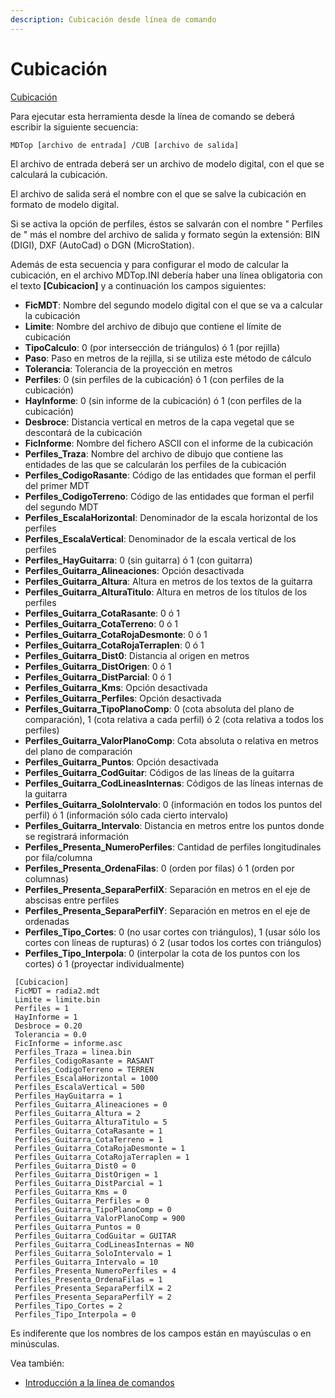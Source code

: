 ```yaml
---
description: Cubicación desde línea de comando
---
```


# Cubicación

[Cubicación](../como.../como-cubicacion.md)

Para ejecutar esta herramienta desde la línea de comando se deberá escribir la siguiente secuencia:

```
MDTop [archivo de entrada] /CUB [archivo de salida]
```

El archivo de entrada deberá ser un archivo de modelo digital, con el que se calculará la cubicación.

El archivo de salida será el nombre con el que se salve la cubicación en formato de modelo digital.

Si se activa la opción de perfiles, éstos se salvarán con el nombre " Perfiles de " más el nombre del archivo de salida y formato según la extensión: BIN (DIGI), DXF (AutoCad) o DGN (MicroStation).

Además de esta secuencia y para configurar el modo de calcular la cubicación, en el archivo MDTop.INI debería haber una línea obligatoria con el texto **\[Cubicacion]** y a continuación los campos siguientes:

* **FicMDT**: Nombre del segundo modelo digital con el que se va a calcular la cubicación
* **Limite**: Nombre del archivo de dibujo que contiene el límite de cubicación
* **TipoCalculo**: 0 (por intersección de triángulos) ó 1 (por rejilla)
* **Paso**: Paso en metros de la rejilla, si se utiliza este método de cálculo
* **Tolerancia**: Tolerancia de la proyección en metros
* **Perfiles**: 0 (sin perfiles de la cubicación) ó 1 (con perfiles de la cubicación)
* **HayInforme**: 0 (sin informe de la cubicación) ó 1 (con perfiles de la cubicación)
* **Desbroce**: Distancia vertical en metros de la capa vegetal que se descontará de la cubicación
* **FicInforme**: Nombre del fichero ASCII con el informe de la cubicación
* **Perfiles\_Traza**: Nombre del archivo de dibujo que contiene las entidades de las que se calcularán los perfiles de la cubicación
* **Perfiles\_CodigoRasante**: Código de las entidades que forman el perfil del primer MDT
* **Perfiles\_CodigoTerreno**: Código de las entidades que forman el perfil del segundo MDT
* **Perfiles\_EscalaHorizontal**: Denominador de la escala horizontal de los perfiles
* **Perfiles\_EscalaVertical**: Denominador de la escala vertical de los perfiles
* **Perfiles\_HayGuitarra**: 0 (sin guitarra) ó 1 (con guitarra)
* **Perfiles\_Guitarra\_Alineaciones**: Opción desactivada
* **Perfiles\_Guitarra\_Altura**: Altura en metros de los textos de la guitarra
* **Perfiles\_Guitarra\_AlturaTitulo**: Altura en metros de los títulos de los perfiles
* **Perfiles\_Guitarra\_CotaRasante**: 0 ó 1
* **Perfiles\_Guitarra\_CotaTerreno**: 0 ó 1
* **Perfiles\_Guitarra\_CotaRojaDesmonte**: 0 ó 1
* **Perfiles\_Guitarra\_CotaRojaTerraplen**: 0 ó 1
* **Perfiles\_Guitarra\_Dist0**: Distancia al origen en metros
* **Perfiles\_Guitarra\_DistOrigen**: 0 ó 1
* **Perfiles\_Guitarra\_DistParcial**: 0 ó 1
* **Perfiles\_Guitarra\_Kms**: Opción desactivada
* **Perfiles\_Guitarra\_Perfiles**: Opción desactivada
* **Perfiles\_Guitarra\_TipoPlanoComp**: 0 (cota absoluta del plano de comparación), 1 (cota relativa a cada perfil) ó 2 (cota relativa a todos los perfiles)
* **Perfiles\_Guitarra\_ValorPlanoComp**: Cota absoluta o relativa en metros del plano de comparación
* **Perfiles\_Guitarra\_Puntos**: Opción desactivada
* **Perfiles\_Guitarra\_CodGuitar**: Códigos de las líneas de la guitarra
* **Perfiles\_Guitarra\_CodLineasInternas**: Códigos de las líneas internas de la guitarra
* **Perfiles\_Guitarra\_SoloIntervalo**: 0 (información en todos los puntos del perfil) ó 1 (información sólo cada cierto intervalo)
* **Perfiles\_Guitarra\_Intervalo**: Distancia en metros entre los puntos donde se registrará información
* **Perfiles\_Presenta\_NumeroPerfiles**: Cantidad de perfiles longitudinales por fila/columna
* **Perfiles\_Presenta\_OrdenaFilas**: 0 (orden por filas) ó 1 (orden por columnas)
* **Perfiles\_Presenta\_SeparaPerfilX**: Separación en metros en el eje de abscisas entre perfiles
* **Perfiles\_Presenta\_SeparaPerfilY**: Separación en metros en el eje de ordenadas
* **Perfiles\_Tipo\_Cortes**: 0 (no usar cortes con triángulos), 1 (usar sólo los cortes con líneas de rupturas) ó 2 (usar todos los cortes con triángulos)
* **Perfiles\_Tipo\_Interpola**: 0 (interpolar la cota de los puntos con los cortes) ó 1 (proyectar individualmente)

```
 [Cubicacion]
 FicMDT = radia2.mdt
 Limite = limite.bin
 Perfiles = 1
 HayInforme = 1
 Desbroce = 0.20
 Tolerancia = 0.0
 FicInforme = informe.asc
 Perfiles_Traza = linea.bin
 Perfiles_CodigoRasante = RASANT
 Perfiles_CodigoTerreno = TERREN
 Perfiles_EscalaHorizontal = 1000
 Perfiles_EscalaVertical = 500
 Perfiles_HayGuitarra = 1
 Perfiles_Guitarra_Alineaciones = 0
 Perfiles_Guitarra_Altura = 2
 Perfiles_Guitarra_AlturaTitulo = 5
 Perfiles_Guitarra_CotaRasante = 1
 Perfiles_Guitarra_CotaTerreno = 1
 Perfiles_Guitarra_CotaRojaDesmonte = 1
 Perfiles_Guitarra_CotaRojaTerraplen = 1
 Perfiles_Guitarra_Dist0 = 0
 Perfiles_Guitarra_DistOrigen = 1
 Perfiles_Guitarra_DistParcial = 1
 Perfiles_Guitarra_Kms = 0
 Perfiles_Guitarra_Perfiles = 0
 Perfiles_Guitarra_TipoPlanoComp = 0
 Perfiles_Guitarra_ValorPlanoComp = 900
 Perfiles_Guitarra_Puntos = 0
 Perfiles_Guitarra_CodGuitar = GUITAR
 Perfiles_Guitarra_CodLineasInternas = N0
 Perfiles_Guitarra_SoloIntervalo = 1
 Perfiles_Guitarra_Intervalo = 10
 Perfiles_Presenta_NumeroPerfiles = 4
 Perfiles_Presenta_OrdenaFilas = 1
 Perfiles_Presenta_SeparaPerfilX = 2
 Perfiles_Presenta_SeparaPerfilY = 2
 Perfiles_Tipo_Cortes = 2
 Perfiles_Tipo_Interpola = 0
```

Es indiferente que los nombres de los campos están en mayúsculas o en minúsculas.

Vea también:

* [Introducción a la línea de comandos](./)
